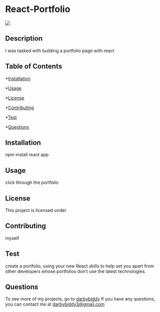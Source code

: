 # React-Portfolio
  <img src= "https://img.shields.io/badge/License--green.svg">
       
  ## Description
  I was tasked with building a portfolio page with react
  
  ## Table of Contents

  *[Installation](#installation)

  *[Usage](#usage)

  *[License](#license)

  *[Contributing](#contributing)

  *[Test](#test)

  *[Questions](#questions)
  
  
  ## Installation

  npm install react app
  
  ## Usage

  click through the portfolio
  
  ## License
  
  This project is licensed under 

  ## Contributing

  myself
  
  ## Test

   create a portfolio, using your new React skills to help set you apart from other developers whose portfolios don’t use the latest technologies.
  
  ## Questions

To see more of my projects, go to [darbybiddy](https://github.com/darbybiddy)
If you have any questions, you can contact me at [darbybiddy3@gmail.com](mailto:darbybiddy3@gmail.com)



